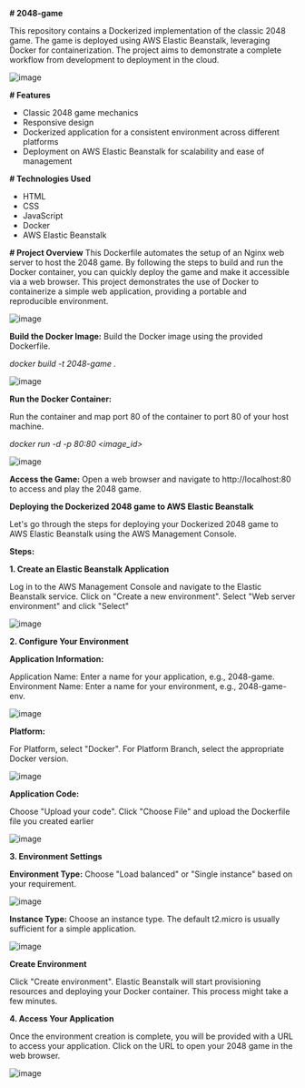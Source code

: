 **# 2048-game**

This repository contains a Dockerized implementation of the classic 2048 game. The game is deployed using AWS Elastic Beanstalk, leveraging Docker for containerization. The project aims to demonstrate a complete workflow from development to deployment in the cloud.

![image](https://github.com/salwashuja/2048-game/assets/172596215/65705ca8-7112-42da-84e5-b3fd062c3a18)

**# Features**

- Classic 2048 game mechanics
- Responsive design
- Dockerized application for a consistent environment across different platforms
- Deployment on AWS Elastic Beanstalk for scalability and ease of management

**# Technologies Used**

- HTML
- CSS
- JavaScript
- Docker
- AWS Elastic Beanstalk

**# Project Overview**
This Dockerfile automates the setup of an Nginx web server to host the 2048 game. By following the steps to build and run the Docker container, you can quickly deploy the game and make it accessible via a web browser. This project demonstrates the use of Docker to containerize a simple web application, providing a portable and reproducible environment.

![image](https://github.com/salwashuja/2048-game/assets/172596215/dd0da4c5-ef21-41ad-bf00-d51073ddeb4a)

**Build the Docker Image:**
Build the Docker image using the provided Dockerfile.

_docker build -t 2048-game ._

![image](https://github.com/salwashuja/2048-game/assets/172596215/3a2a81ef-a1cb-4cdb-a549-38914d9037a6)


**Run the Docker Container:**

Run the container and map port 80 of the container to port 80 of your host machine.

_docker run -d -p 80:80 <image_id>_

![image](https://github.com/salwashuja/2048-game/assets/172596215/d442d6c9-3104-420e-89f6-9b096e46da8a)

**Access the Game:**
Open a web browser and navigate to http://localhost:80 to access and play the 2048 game.

**Deploying the Dockerized 2048 game to AWS Elastic Beanstalk**

Let's go through the steps for deploying your Dockerized 2048 game to AWS Elastic Beanstalk using the AWS Management Console.

**Steps:**

**1. Create an Elastic Beanstalk Application**

Log in to the AWS Management Console and navigate to the Elastic Beanstalk service.
Click on "Create a new environment".
Select "Web server environment" and click "Select"

![image](https://github.com/salwashuja/2048-game/assets/172596215/947483a0-af28-476c-8aa7-ebf601e4a7b7)

**2. Configure Your Environment**

**Application Information:**

Application Name: Enter a name for your application, e.g., 2048-game.
Environment Name: Enter a name for your environment, e.g., 2048-game-env.

![image](https://github.com/salwashuja/2048-game/assets/172596215/9fc3c69a-e24e-476c-828a-3a19dd90792a)


**Platform:**

For Platform, select "Docker".
For Platform Branch, select the appropriate Docker version.

![image](https://github.com/salwashuja/2048-game/assets/172596215/64f26d9b-c8ce-4deb-8721-18d1e713d412)


**Application Code:**

Choose "Upload your code".
Click "Choose File" and upload the Dockerfile file you created earlier

![image](https://github.com/salwashuja/2048-game/assets/172596215/41aca166-20e5-4d31-b251-e5654e9bb3f2)

**3. Environment Settings**

**Environment Type:** Choose "Load balanced" or "Single instance" based on your requirement.

![image](https://github.com/salwashuja/2048-game/assets/172596215/a9e98704-9aec-4f7e-a031-eaaebee7e0c9)


**Instance Type:** Choose an instance type. The default t2.micro is usually sufficient for a simple application.

![image](https://github.com/salwashuja/2048-game/assets/172596215/f271b504-680c-42b7-81bc-4d5f25645da7)


**Create Environment**   

Click "Create environment".
Elastic Beanstalk will start provisioning resources and deploying your Docker container. This process might take a few minutes.

**4. Access Your Application**

Once the environment creation is complete, you will be provided with a URL to access your application. Click on the URL to open your 2048 game in the web browser.

![image](https://github.com/salwashuja/2048-game/assets/172596215/64d9d78b-28d1-449c-ad9e-f533245c1bed)








